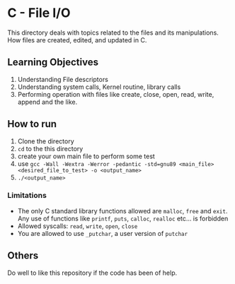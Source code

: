 # C - File I/O

This directory deals with topics related to the files and its manipulations. How files are created, edited, and updated in C.

## Learning Objectives
1. Understanding File descriptors
2. Understanding system calls, Kernel routine, library calls
3. Performing operation with files like create, close, open, read, write, append and the like.

## How to run
1. Clone the directory
2. `cd` to the this directory
3. create your own main file to perform some test
4. use `gcc -Wall -Wextra -Werror -pedantic -std=gnu89 <main_file> <desired_file_to_test> -o <output_name>`
5. `./<output_name>`

### Limitations
* The only C standard library functions allowed are `malloc`, `free` and `exit`. Any use of functions like `printf`, `puts`, `calloc`, `realloc` etc… is forbidden
* Allowed syscalls: `read`, `write`, `open`, `close`
* You are allowed to use `_putchar`, a user version of `putchar`

## Others
Do well to like this repository if the code has been of help.
